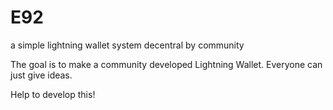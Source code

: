 # E92
a simple lightning wallet system decentral by community


The goal is to make a community developed Lightning Wallet. Everyone can just give ideas.

Help to develop this!
